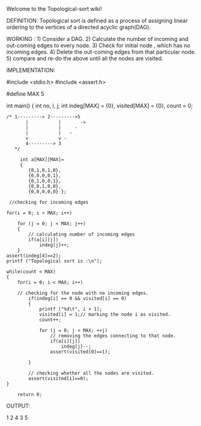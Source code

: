 Welcome to the Topological-sort wiki!

DEFINITION: Topological sort is defined as a process of assigning linear ordering to the vertices of a directed acyclic graph(DAG).

WORKING : 1) Consider a DAG.
          2) Calculate the number of incoming and out-coming edges to every node.
          3) Check for initial node , which has no incoming edges.
          4) Delete the out-coming edges from that particular node. 
          5) compare and re-do the above until all the nodes are visited.


IMPLEMENTATION:


#include <stdio.h>
#include <assert.h>

#define MAX 5

int main()
{
	int no, i, j;
	int indeg[MAX] = {0}, visited[MAX] = {0}, count = 0;
	
	/* 1---------> 2--------->5
           |           |       ->
           |           |     -
           |           |   -
           v           v -
           4---------> 3
       */

         int a[MAX][MAX]=
         {
         	{0,1,0,1,0},
         	{0,0,0,0,1},
         	{0,1,0,0,1},
         	{0,0,1,0,0},
         	{0,0,0,0,0}	};

     //checking for incoming edges 

	for(i = 0; i < MAX; i++)

		for (j = 0; j < MAX; j++)
		{
			// calculating number of incoming edges
			if(a[i][j])
				indeg[j]++;
		}
	assert(indeg[4]==2);
	printf ("Topological sort is :\n");

    while(count < MAX)
	{
		for(i = 0; i < MAX; i++)

		// checking for the node with no incoming edges. 	
			if(indeg[i] == 0 && visited[i] == 0)
			{
				printf ("%d\t", i + 1);
				visited[i] = 1;// marking the node i as visited.
				count++;
					
				for (j = 0; j < MAX; ++j)
					// removing the edges connecting to that node.
					if(a[i][j])
						indeg[j]--;
					assert(visited[0]==1);
					
			} 

            // checking whether all the nodes are visited.
			assert(visited[i]==0);
	}

		return 0;




OUTPUT:

1 2 4 3 5
